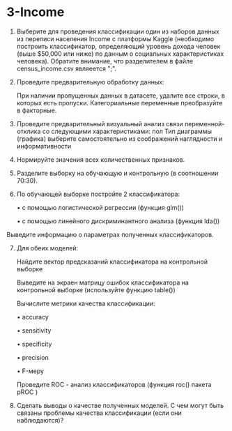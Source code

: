 # 3-Income

1. Выберите для проведения классификации один из наборов данных из переписи населения Income c платформы Kaggle (необходимо построить классификатор, определяющий уровень дохода человек (выше $50,000 или ниже) по данным о социальных характеристиках человека). Обратите внимание, что разделителем в файле census_income.csv являеется ";".

2. Проведите предварительную обработку данных:

    При наличии пропущенных данных в датасете, удалите все строки, в которых есть пропуски.
    Категориальные переменные преобразуйте в факторные.
3. Проведите предварительный визуальный анализ связи переменной-отклика со следующими характеристиками: пол 
Тип диаграммы (графика) выберите самостоятельно из соображений наглядности и информативности

4. Нормируйте значения всех количественных признаков.  

5. Разделите выборку на обучающую и контрольную (в соотношении 70:30).

6. По обучающей выборке постройте 2 классификатора:

      • с помощью логистической регрессии (функция glm())

      • с помощью линейного дискриминантного анализа (функция lda())

Выведите информацию о параметрах полученных классификаторов.


7. Для обеих моделей: 

   Найдите вектор предсказаний классификатора на контрольной выборке

   Выведите на экраен матрицу ошибок классификатора на контрольной выборке (используйте функцию table())

   Вычислите метрики качества классификации:

      • accuracy

      • sensitivity

      • specificity

      • precision

      • F-меру

   Проведите ROC - анализ классификаторов (функция roc()  пакета pROC )


8. Сделать выводы о качестве полученных моделей. С чем могут быть связаны проблемы качества классификации (если они наблюдаются)? 
